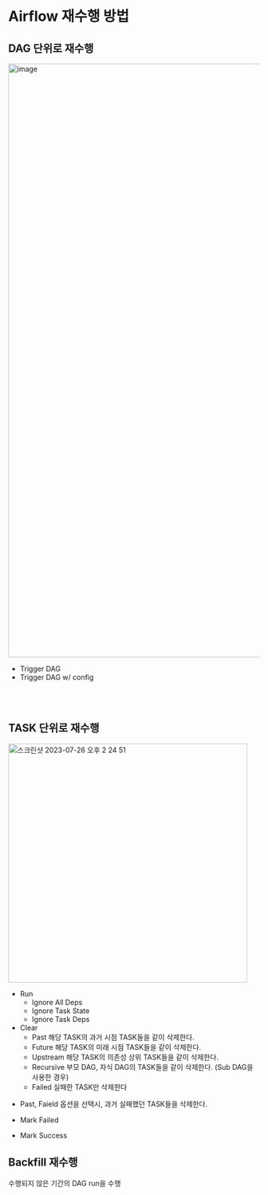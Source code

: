 # Airflow 재수행 방법

## DAG 단위로 재수행
<img width="1191" alt="image" src="https://github.com/mae-noh/TIL/assets/65100355/871e18c3-3f2a-45d0-9701-2273bff289ef">
  
  - Trigger DAG
  - Trigger DAG w/ config  

<br>
<br>

## TASK 단위로 재수행
<img width="479" alt="스크린샷 2023-07-26 오후 2 24 51" src="https://github.com/mae-noh/TIL/assets/65100355/b6bd5052-0b32-4308-a60f-516a2f7461c5">  

  - Run
    - Ignore All Deps
    - Ignore Task State
    - Ignore Task Deps  
  - Clear
    - Past
      해당 TASK의 과거 시점 TASK들을 같이 삭제한다.
    - Future
      해당 TASK의 미래 시점 TASK들을 같이 삭제한다.
    - Upstream
      해당 TASK의 의존성 상위 TASK들을 같이 삭제한다.
    - Recursive
      부모 DAG, 자식 DAG의 TASK들을 같이 삭제한다. (Sub DAG을 사용한 경우)
    - Failed
      실패한 TASK만 삭제한다

  * Past, Faield 옵션을 선택시, 과거 실패했던 TASK들을 삭제한다.
  
- Mark Failed
  
- Mark Success


## Backfill 재수행
수행되지 않은 기간의 DAG run을 수행
